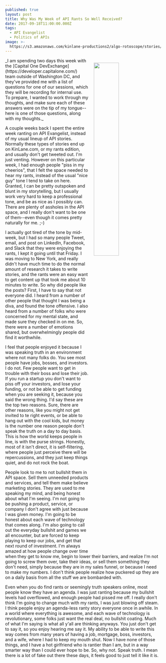 ```yaml
---
published: true
layout: post
title: Why Was My Week of API Rants So Well Received?
date: 2017-09-18T11:00:00.000Z
tags:
  - API Evangelist
  - Politics of APIs
image: >-
  https://s3.amazonaws.com/kinlane-productions2/algo-rotoscope/stories/36349140070_d5ec39cb34_z.jpg
---
```

<p><img src="https://s3.amazonaws.com/kinlane-productions2/algo-rotoscope/stories/36349140070_d5ec39cb34_z.jpg" align="right" width="40%" style="padding: 15px;" /></p>
_I am spending two days this week with the [Capital One DevExchange](https://developer.capitalone.com/) team outside of Washington DC, and they've provided me with a list of questions for one of our sessions, which they will be recording for internal use. To prepare, I wanted to work through my thoughts, and make sure each of these answers were on the tip of my tongue--here is one of those questions, along with my thoughts._

A couple weeks back I spent the entire week ranting on API Evangelist, instead of my usual lineup of API stories. Normally these types of stories end up on KinLane.com, or my rants edition, and usually don't get tweeted out. I'm just venting. However on this particular week, I had enough people "piss in my cheerios", that I felt the space needed to hear my rants, instead of the usual "nice guy" tone I tend to take on here. Granted, I can be pretty outspoken and blunt in my storytelling, but I usually work very hard to keep a professional tone, and be as nice as I possibly can. There are plenty of assholes in the API space, and I really don't want to be one of them--even though it comes pretty naturally for me. ;-)

I actually got tired of the tone by mid-week, but I had so many people Tweet, email, and post on LinkedIn, Facebook, and Slack that they were enjoying the rants, I kept it going until that Friday. I was moving to New York, and really didn't have much time to do the normal amount of research it takes to write stories, and the rants were an easy want to get content up that took me about 10 minutes to write. So why did people like the posts? First, I have to say that not everyone did. I heard from a number of other people that thought I was being a diva, and found the tone offensive. I also heard from a number of folks who were concerned for my mental state, and made sure they checked in on me. So, there were a number of emotions shared, but overwhelmingly people did find it worthwhile.

I feel that people enjoyed it because I was speaking truth in an environment where not many folks do. You see most people have jobs, bosses, and investors. I do not. Few people want to get in trouble with their boss and lose their job. If you run a startup you don't want to piss off your investors, and lose your funding, or not be able to get funding when you are seeking it, because you said the wrong thing. I'd say these are the top two reasons. Sure, there are other reasons, like you might not get invited to te right events, or be able to hang out with the cool kids, but money is the number one reason people don't speak the truth on a day to day basis. This is how the world keeps people in line, is with the purse strings. Honestly, most of it isn't direct, it is self-filtering, where people just perceive there will be repercussions, and they just keep things quiet, and do not rock the boat. 

People look to me to not bullshit them in API space. Sell them unneeded products and services, and tell them make believe marketing stories. They are used to me speaking my mind, and being honest about what I'm seeing. I'm not going to be pushing a product, service, or company I don't agree with just because I was given money. I'm going to be honest about each wave of technology that comes along. I'm also going to call out the everyday bullshit and games we all encounter, but are forced to keep playing to keep our jobs, and get that next round of investment. I'm always amazed at how people change over time when they get to know me, begin to lower their barriers, and realize I'm not going to screw them over, take their ideas, or sell them something they don't need, simply because they are in my sales funnel, or because I need to make my numbers. I don't think people realize how puckered up they are on a daily basis from all the stuff we are bombarded with.

Even when you do find rants or seemingly truth speakers online, most people know they have an agenda. I was just ranting because my bullshit levels had overflowed, and enough people had pissed me off. I really don't think I'm going to change much with my rants, I was just blowing off steam. I think people enjoy an agenda-less ranty story everyone once in awhile. In a world where everything is awesome, and each wave of technology is revolutionary, some folks just want the real deal, no bullshit coating. Much of what I'm saying is what all y'all are thinking anyways. You just don't get to say it, so you enjoy hearing me say it. My ability to be able to write this way comes from many years of having a job, mortgage, boss, investors, and a wife, where I had to keep my mouth shut. Now I have none of those things, and I have a hot girlfriend who is rantier than I am, but in a way smarter way than I could ever hope to be. So, why not. Speak truth. I mean there is a lot of fake out there these days, it feels good to just tell it like it is.